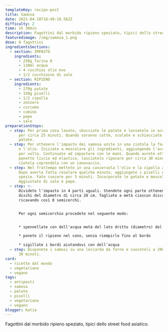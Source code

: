 ```yaml
---
templateKey: recipe-post
title: Samosa
date: 2021-04-18T18:49:19.562Z
difficulty: 2
time: 1h 30min
description: Fagottini dal morbido ripieno speziato, tipici dello street food asiatico.
featuredimage: /img/samosa_1.png
dose: 8 fagottini
ingredientsSections:
  - section: IMPASTO
    ingredients:
      - 250g farina 0
      - 110ml acqua
      - 4 cucchiai olio evo
      - 1/2 cucchiaino di sale
  - section: RIPIENO
    ingredients:
      - 270g patate
      - 150g piselli
      - 1/2 cipolla
      - zenzero
      - curcuma
      - cumino
      - pepe
      - sale
preparationSteps:
  - step: Per prima cosa lavate, sbucciate le patate e lessatele in acqua bollente
      per circa 25 minuti. Quando saranno cotte, scolate e schiacciate le
      patate.
  - step: Per ottenere l'impasto dei samosa unite in una ciotola la farina, il sale
      e l'olio. Iniziate a mescolare gli ingredienti, aggiungendo l'acqua poco
      per volta. Continuate ad impastare con le mani. Quando avrete ottenuto un
      panetto liscio ed elastico, lasciatelo riposare per circa 30 minuti in una
      ciotola coprendola con un canovaccio.
  - step: Nel frattempo mettete in una casseruola l'olio e la cipolla a pezzetti.
      Dopo averla fatta rosolare qualche minuto, aggiungete i piselli e le
      spezie. Fate cuocere per 5 minuti. Incorporate le patate e mescolate.
      Aggiustate di sale e pepe.
  - step: >-
      Dividete l'impasto in 4 parti uguali. Stendete ogni parte ottenendo 4
      dischi del diametro di circa 20 cm. Tagliate a metà ciascun disco,
      ricavando così 8 semicerchi.


      Per ogni semicerchio procedete nel seguente modo:


      * spennellate con dell'acqua metà del lato dritto (diametro) del semicerchio. Formate un cono facendo combaciare le due metà del diametro. L'acqua farà da collante e potrete così procedere con il riempimento

      * ponete il ripieno nel cono, senza riempirlo fino al bordo

      * sigillate i bordi aiutandovi con dell'acqua
  - step: Disponete i samosi su una leccarda da forno e cuoceteli a 200°C per circa
      30 minuti.
card:
  - ricette dal mondo
  - vegetariano
  - vegano
tags:
  - antipasti
  - samosa
  - patate
  - piselli
  - vegetariano
  - vegano
blogger: Katia
---
```

Fagottini dal morbido ripieno speziato, tipici dello street food asiatico.